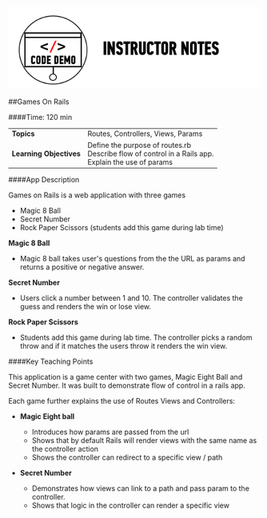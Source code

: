 ![Code Demo Notes](../assets/ICL_icons/instr_code_demo.png)

##Games On Rails

####Time: 120 min

| | |
| ------------- |:-------------|
| __Topics__ |Routes, Controllers, Views, Params| 
| __Learning Objectives__ | Define the purpose of routes.rb <br> Describe flow of control in a Rails app.<br> Explain the use of params| 

####App Description
 
Games on Rails is a web application with three games
  
*	Magic 8 Ball 
*	Secret Number 
*	Rock Paper Scissors (students add this game during lab time)

__Magic 8 Ball__

*	Magic 8 ball takes user's questions from the the URL as params and returns a positive or negative answer.

__Secret Number__

*	Users click a number between 1 and 10. The controller validates the guess and renders the win or lose view.

__Rock Paper Scissors__

*	Students add this game during lab time. The controller picks a random throw and if it matches the users throw it renders the win view.


####Key Teaching Points

This application is a game center with two games, Magic Eight Ball and Secret Number. It was built to demonstrate flow of control in a rails app.

Each game further explains the use of Routes Views and Controllers:

*	__Magic Eight ball__
	*	Introduces how params are passed from the url 
	*	Shows that by default Rails will render views with the same name as the controller action   
	*	Shows the controller can redirect to a specific view / path
	
*	__Secret Number__
	*	Demonstrates how views can link to a path and pass param to the controller.
	*	Shows that logic in the controller can render a specific view
	

